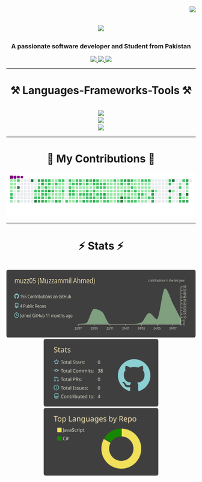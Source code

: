 <img align="right" src="https://visitor-badge.laobi.icu/badge?page_id=muzz05" />

<h1 align="center">
    <img src="https://readme-typing-svg.herokuapp.com/?font=Righteous&size=35&center=true&vCenter=true&width=500&height=70&duration=4000&lines=Hi+There!+👋;+I'm+Muzzammil+Ahmed!;" />
</h1>

<h3 align="center">A passionate software developer and Student from Pakistan</h3>
 
<div align="center"> 
  <a href="mailto:muzamilsahab05@gmail.com">
    <img src="https://img.shields.io/badge/Gmail-333333?style=for-the-badge&logo=gmail&logoColor=red" />
  </a>
  <a href="https://www.linkedin.com/in/muzzammil-ahmed-a69255285" target="_blank">
    <img src="https://img.shields.io/badge/LinkedIn-0077B5?style=for-the-badge&logo=linkedin&logoColor=white" target="_blank" />
  </a>
  <a href="https://leetcode.com/u/Muzz005/" target="_blank">
     <img src="https://img.shields.io/badge/LeetCode-000000?style=for-the-badge&logo=LeetCode&logoColor=#d16c06" target="_blank" />
  </a>
</div>

 <hr/>
 
<h1 align="center">⚒️ Languages-Frameworks-Tools ⚒️</h1>
    <br/>
<div align="center">
    <img src="https://skillicons.dev/icons?i=react,bootstrap,html,css" />
    <br/>
    <img src="https://skillicons.dev/icons?i=nodejs,python,javascript,express,mongodb,mysql" />
    <br/>
    <img src="https://skillicons.dev/icons?i=cpp,c,cs" />
</div>

<hr/>

<div align="center">
  <h1>🐍 My Contributions 🐍</h1>
  <img alt="snake eating my contributions" src="https://github.com/muzz05/muzz05/blob/output/github-contribution-grid-snake.gif" />
</div>

<hr/>

<h1 align="center">⚡ Stats ⚡</h1>
<br>
<div align=center>
<img src="https://github.com/muzz05/muzz05/blob/main/profile-summary-card-output/zenburn/0-profile-details.svg" height="180" alt="languages graph"  />
    <br/>
  <img src="https://github.com/muzz05/muzz05/blob/main/profile-summary-card-output/zenburn/3-stats.svg" height="180" alt="stats graph"  />
  <img src="https://github.com/muzz05/muzz05/blob/main/profile-summary-card-output/zenburn/1-repos-per-language.svg" height="180" alt="languages graph"  />
</div>


<br/>

<br/>
